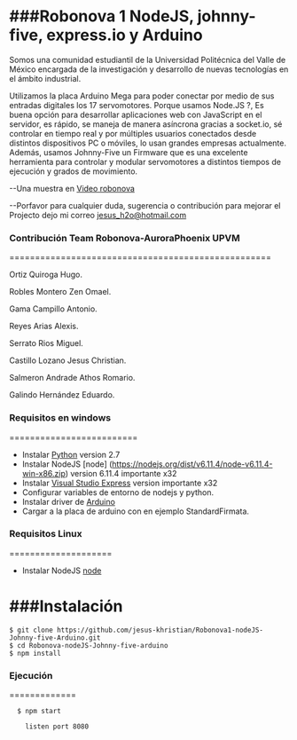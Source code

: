 ###Robonova 1 NodeJS, johnny-five, express.io y  Arduino
===========================
Somos una comunidad estudiantil de la Universidad Politécnica del Valle de México encargada de la investigación y desarrollo de nuevas tecnologías en el ámbito industrial.

Utilizamos la placa Arduino Mega para poder conectar por medio de sus entradas digitales los 17 servomotores. 
Porque usamos Node.JS ?, Es buena opción para desarrollar aplicaciones web con JavaScript en el servidor, 
es rápido, se maneja de manera asíncrona gracias a socket.io, sé controlar en tiempo real y 
por múltiples usuarios conectados desde distintos dispositivos PC o móviles, lo usan grandes empresas actualmente. 
Además, usamos Johnny-Five un Firmware que es una excelente herramienta para controlar y 
modular servomotores a distintos tiempos de ejecución y grados de movimiento.



--Una muestra en [Video robonova](https://youtu.be/HS7VAO5c-Ks)


--Porfavor para cualquier duda, sugerencia o contribución para mejorar el Projecto dejo mi correo jesus_h2o@hotmail.com

### Contribución Team Robonova-AuroraPhoenix UPVM
===================================================

Ortiz Quiroga Hugo.

Robles Montero Zen Omael.

Gama Campillo Antonio.

Reyes Arias Alexis.

Serrato Rios Miguel.

Castillo Lozano Jesus Christian.

Salmeron Andrade Athos Romario.

Galindo Hernández Eduardo.


### Requisitos en windows 
=========================
 - Instalar [Python](https://www.python.org/download/releases/2.7.6/)  version 2.7 
 - Instalar NodeJS  [node] (https://nodejs.org/dist/v6.11.4/node-v6.11.4-win-x86.zip)  version 6.11.4 importante x32
 - Instalar [Visual Studio Express](https://www.visualstudio.com/es/vs/visual-studio-express/) version importante x32
 - Configurar variables de entorno de nodejs y python.
 - Instalar driver de [Arduino](https://www.arduino.cc/en/Guide/windows#toc4) 
 - Cargar a la placa de arduino con en ejemplo StandardFirmata.

### Requisitos Linux 
====================
 - Instalar NodeJS [node](https://nodejs.org/dist/v6.11.4/node-v6.11.4-linux-x86.tar.xz)
 

###Instalación 
===============
```shell
$ git clone https://github.com/jesus-khristian/Robonova1-nodeJS-Johnny-five-Arduino.git 
$ cd Robonova-nodeJS-Johnny-five-arduino 
$ npm install 
```

### Ejecución
=============
```shell
  $ npm start

    listen port 8080
```









 








